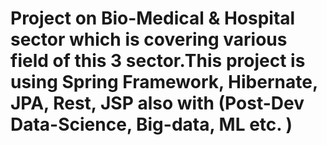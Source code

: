 # Project on Bio-Medical & Hospital sector which is covering various field of this 3 sector.This project is using Spring Framework, Hibernate, JPA, Rest, JSP also with (Post-Dev Data-Science, Big-data, ML etc. )
